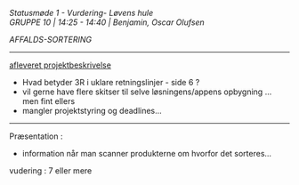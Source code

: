 *Statusmøde 1 - Vurdering- Løvens hule*    
*GRUPPE 10 | 14:25 - 14:40 | Benjamin, Oscar Olufsen*

*AFFALDS-SORTERING*

----------------------------------------------------------------------------------

[afleveret projektbeskrivelse](dokument.pdf)

- Hvad betyder 3R i uklare retningslinjer - side 6 ?
- vil gerne have flere skitser til selve løsningens/appens opbygning ... men fint ellers
- mangler projektstyring og deadlines...

----------------------------------------------------------------------------------

Præsentation :

- information når man scanner produkterne om hvorfor det sorteres... 

vudering : 7 eller mere

